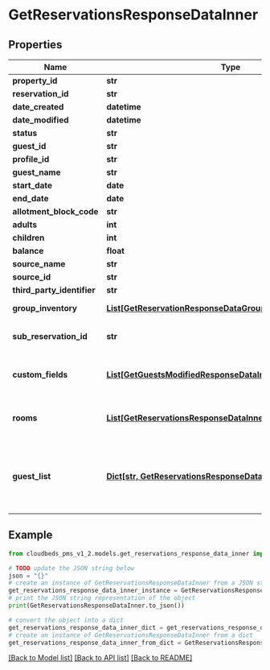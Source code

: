 # GetReservationsResponseDataInner


## Properties

Name | Type | Description | Notes
------------ | ------------- | ------------- | -------------
**property_id** | **str** | Properties identifier | [optional] 
**reservation_id** | **str** | Reservation&#39;s unique identifier | [optional] 
**date_created** | **datetime** |  | [optional] 
**date_modified** | **datetime** |  | [optional] 
**status** | **str** |  | [optional] 
**guest_id** | **str** |  | [optional] 
**profile_id** | **str** |  | [optional] 
**guest_name** | **str** |  | [optional] 
**start_date** | **date** |  | [optional] 
**end_date** | **date** |  | [optional] 
**allotment_block_code** | **str** | Allotment block code | [optional] 
**adults** | **int** |  | [optional] 
**children** | **int** |  | [optional] 
**balance** | **float** |  | [optional] 
**source_name** | **str** | Source of reservation | [optional] 
**source_id** | **str** | Booking source unique id | [optional] 
**third_party_identifier** | **str** |  | [optional] 
**group_inventory** | [**List[GetReservationResponseDataGroupInventoryInner]**](GetReservationResponseDataGroupInventoryInner.md) | Aggregate allotment block information | [optional] 
**sub_reservation_id** | **str** | If roomID or roomName are given, the respective subReservationID (to that room) is informed. | [optional] 
**custom_fields** | [**List[GetGuestsModifiedResponseDataInnerCustomFieldsInner]**](GetGuestsModifiedResponseDataInnerCustomFieldsInner.md) | List of reservation custom fields. Only returned if \&quot;includeCustomFields\&quot; is true | [optional] 
**rooms** | [**List[GetReservationsResponseDataInnerRoomsInner]**](GetReservationsResponseDataInnerRoomsInner.md) | Array with rooms information. Only returned if \&quot;includeAllRooms\&quot; is true | [optional] 
**guest_list** | [**Dict[str, GetReservationsResponseDataInnerGuestListValue]**](GetReservationsResponseDataInnerGuestListValue.md) | A map of guest IDs to guest objects (key is the Guest ID). It contains an entry for each guest included on the reservation. Only returned if \&quot;includeGuestsDetails\&quot; is true | [optional] 

## Example

```python
from cloudbeds_pms_v1_2.models.get_reservations_response_data_inner import GetReservationsResponseDataInner

# TODO update the JSON string below
json = "{}"
# create an instance of GetReservationsResponseDataInner from a JSON string
get_reservations_response_data_inner_instance = GetReservationsResponseDataInner.from_json(json)
# print the JSON string representation of the object
print(GetReservationsResponseDataInner.to_json())

# convert the object into a dict
get_reservations_response_data_inner_dict = get_reservations_response_data_inner_instance.to_dict()
# create an instance of GetReservationsResponseDataInner from a dict
get_reservations_response_data_inner_from_dict = GetReservationsResponseDataInner.from_dict(get_reservations_response_data_inner_dict)
```
[[Back to Model list]](../README.md#documentation-for-models) [[Back to API list]](../README.md#documentation-for-api-endpoints) [[Back to README]](../README.md)


